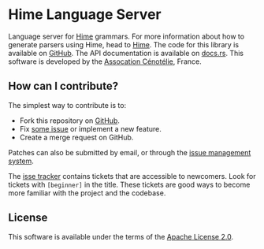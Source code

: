 # Hime Language Server #

Language server for [Hime](https://github.com/cenotelie/hime) grammars.
For more information about how to generate parsers using Hime, head to [Hime](https://cenotelie.fr/projects/hime).
The code for this library is available on [GitHub](https://github.com/cenotelie/hime).
The API documentation is available on [docs.rs](https://docs.rs/hime_langserv/4.0.0/hime_langserv/).
This software is developed by the [Assocation Cénotélie](https://cenotelie.fr/), France.

## How can I contribute? ##

The simplest way to contribute is to:

* Fork this repository on [GitHub](https://github.com/cenotelie/hime).
* Fix [some issue](https://github.com/cenotelie/hime/issues?status=new&status=open) or implement a new feature.
* Create a merge request on GitHub.

Patches can also be submitted by email, or through the [issue management system](https://github.com/cenotelie/hime/issues).

The [isse tracker](https://github.com/cenotelie/hime/issues) contains tickets that are accessible to newcomers. Look for tickets with `[beginner]` in the title. These tickets are good ways to become more familiar with the project and the codebase.

## License ##

This software is available under the terms of the [Apache License 2.0](https://www.apache.org/licenses/LICENSE-2.0).
